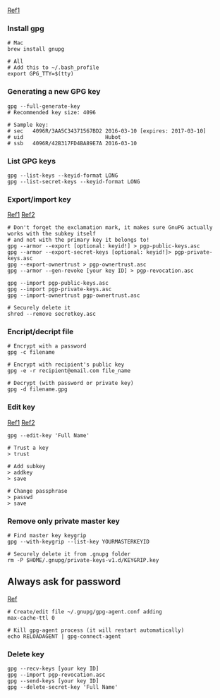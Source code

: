 [Ref1](https://help.github.com/articles/signing-commits-with-gpg/)

### Install gpg
```shell
# Mac
brew install gnupg

# All
# Add this to ~/.bash_profile
export GPG_TTY=$(tty)
```

### Generating a new GPG key
```shell
gpg --full-generate-key
# Recommended key size: 4096

# Sample key:
# sec   4096R/3AA5C34371567BD2 2016-03-10 [expires: 2017-03-10]
# uid                          Hubot
# ssb   4096R/42B317FD4BA89E7A 2016-03-10
```

### List GPG keys
```shell
gpg --list-keys --keyid-format LONG
gpg --list-secret-keys --keyid-format LONG
```

### Export/import key
[Ref1](https://askubuntu.com/questions/32438/how-to-share-one-pgp-key-on-multiple-machines)
[Ref2](https://msol.io/blog/tech/back-up-your-pgp-keys-with-gpg/)
```shell
# Don't forget the exclamation mark, it makes sure GnuPG actually works with the subkey itself
# and not with the primary key it belongs to!
gpg --armor --export [optional: keyid!] > pgp-public-keys.asc
gpg --armor --export-secret-keys [optional: keyid!]> pgp-private-keys.asc
gpg --export-ownertrust > pgp-ownertrust.asc
gpg --armor --gen-revoke [your key ID] > pgp-revocation.asc

gpg --import pgp-public-keys.asc
gpg --import pgp-private-keys.asc
gpg --import-ownertrust pgp-ownertrust.asc

# Securely delete it
shred --remove secretkey.asc
```

### Encript/decript file
```shell
# Encrypt with a password
gpg -c filename

# Encrypt with recipient's public key
gpg -e -r recipient@email.com file_name

# Decrypt (with password or private key)
gpg -d filename.gpg
```

### Edit key
[Ref1](https://wiki.debian.org/Subkeys?action=show&redirect=subkeys)
[Ref2](https://superuser.com/questions/879977/how-to-have-a-different-pass-phrase-for-a-gpg-subkey)
```shell
gpg --edit-key 'Full Name'

# Trust a key
> trust

# Add subkey
> addkey
> save

# Change passphrase
> passwd
> save
```

### Remove only private master key
```shell
# Find master key keygrip
gpg --with-keygrip --list-key YOURMASTERKEYID

# Securely delete it from .gnupg folder
rm -P $HOME/.gnupg/private-keys-v1.d/KEYGRIP.key
```

## Always ask for password
[Ref](https://security.stackexchange.com/questions/103034/gnupg-decryption-not-asking-for-passphrase)
```shell
# Create/edit file ~/.gnupg/gpg-agent.conf adding
max-cache-ttl 0

# Kill gpg-agent process (it will restart automatically)
echo RELOADAGENT | gpg-connect-agent
```

### Delete key
```shell
gpg --recv-keys [your key ID]
gpg --import pgp-revocation.asc
gpg --send-keys [your key ID]
gpg --delete-secret-key 'Full Name'
```
